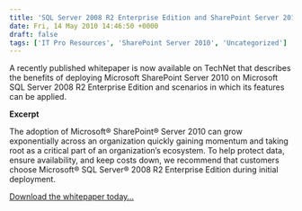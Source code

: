 ```yaml
---
title: 'SQL Server 2008 R2 Enterprise Edition and SharePoint Server 2010 Better Together Whitepaper'
date: Fri, 14 May 2010 14:46:50 +0000
draft: false
tags: ['IT Pro Resources', 'SharePoint Server 2010', 'Uncategorized']
---
```


A recently published whitepaper is now available on TechNet that describes the benefits of deploying Microsoft SharePoint Server 2010 on Microsoft SQL Server 2008 R2 Enterprise Edition and scenarios in which its features can be applied.

**Excerpt**

The adoption of Microsoft® SharePoint® Server 2010 can grow exponentially across an organization quickly gaining momentum and taking root as a critical part of an organization’s ecosystem. To help protect data, ensure availability, and keep costs down, we recommend that customers choose Microsoft® SQL Server® 2008 R2 Enterprise Edition during initial deployment.

[Download the whitepaper today…](http://technet.microsoft.com/en-us/library/cc990273(office.14).aspx)